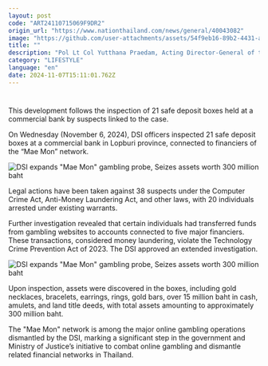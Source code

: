 ```yaml
---
layout: post
code: "ART24110715069F9DR2"
origin_url: "https://www.nationthailand.com/news/general/40043082"
image: "https://github.com/user-attachments/assets/54f9eb16-89b2-4431-a5eb-0e919f5dc234"
title: ""
description: "Pol Lt Col Yutthana Praedam, Acting Director-General of the Department of Special Investigation (DSI), held a press conference on Thursday (November 7, 2024) to announce the progress of the DSI’s investigation into the “Mae Mon” online gambling network. "
category: "LIFESTYLE"
language: "en"
date: 2024-11-07T15:11:01.762Z
---
```


# 









This development follows the inspection of 21 safe deposit boxes held at a commercial bank by suspects linked to the case.

On Wednesday (November 6, 2024), DSI officers inspected 21 safe deposit boxes at a commercial bank in Lopburi province, connected to financiers of the “Mae Mon” network.

  ![DSI expands \"Mae Mon\" gambling probe, Seizes assets worth 300 million baht](https://github.com/user-attachments/assets/198f22b6-12bc-4a6b-b400-ea083773e990)

Legal actions have been taken against 38 suspects under the Computer Crime Act, Anti-Money Laundering Act, and other laws, with 20 individuals arrested under existing warrants.

Further investigation revealed that certain individuals had transferred funds from gambling websites to accounts connected to five major financiers. These transactions, considered money laundering, violate the Technology Crime Prevention Act of 2023. The DSI approved an extended investigation.

  ![DSI expands \"Mae Mon\" gambling probe, Seizes assets worth 300 million baht](https://github.com/user-attachments/assets/f0a8d584-a1e1-4e19-909a-cf512ac02d03)

Upon inspection, assets were discovered in the boxes, including gold necklaces, bracelets, earrings, rings, gold bars, over 15 million baht in cash, amulets, and land title deeds, with total assets amounting to approximately 300 million baht.

The "Mae Mon" network is among the major online gambling operations dismantled by the DSI, marking a significant step in the government and Ministry of Justice’s initiative to combat online gambling and dismantle related financial networks in Thailand.